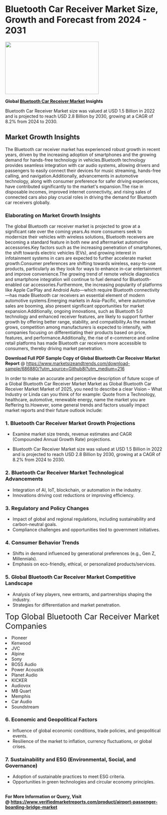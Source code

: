<H1>Bluetooth Car Receiver Market Size, Growth and Forecast from 2024 - 2031</H1><img class="aligncenter size-medium wp-image-584254" src="https://thirdeyenews.in/wp-content/uploads/2024/09/Global-Market-Research-300x168.jpeg" alt="" width="300" height="168" /><p><strong>Global&nbsp;<a href="https://www.marketsizeandtrends.com/download-sample/686880/?utm_source=Github8j?utm_medium=216">Bluetooth Car Receiver Market</a> Insights</strong></p><p>Bluetooth Car Receiver Market size was valued at USD 1.5 Billion in 2022 and is projected to reach USD 2.8 Billion by 2030, growing at a CAGR of 8.2% from 2024 to 2030.</p><p><h2>Market Growth Insights</h2> The Bluetooth car receiver market has experienced robust growth in recent years, driven by the increasing adoption of smartphones and the growing demand for hands-free technology in vehicles.Bluetooth technology provides seamless integration with car audio systems, allowing drivers and passengers to easily connect their devices for music streaming, hands-free calling, and navigation.Additionally, advancements in automotive technology, along with consumer preference for safer driving experiences, have contributed significantly to the market's expansion.The rise in disposable incomes, improved internet connectivity, and rising sales of connected cars also play crucial roles in driving the demand for Bluetooth car receivers globally.<h3>Elaborating on Market Growth Insights</h3> The global Bluetooth car receiver market is projected to grow at a significant rate over the coming years.As more consumers seek to modernize their vehicles with wireless solutions, Bluetooth receivers are becoming a standard feature in both new and aftermarket automotive accessories.Key factors such as the increasing penetration of smartphones, the shift towards electric vehicles (EVs), and growing interest in infotainment systems in cars are expected to further accelerate market growth.Consumer preferences are shifting towards wireless, easy-to-use products, particularly as they look for ways to enhance in-car entertainment and improve convenience.The growing trend of remote vehicle diagnostics and smartphone integration will continue to fuel demand for Bluetooth-enabled car accessories.Furthermore, the increasing popularity of platforms like Apple CarPlay and Android Auto—which require Bluetooth connectivity—has made Bluetooth car receivers an essential element of modern automotive systems.Emerging markets in Asia-Pacific, where automotive sales are booming, also present significant opportunities for market expansion.Additionally, ongoing innovations, such as Bluetooth 5.0 technology and enhanced receiver features, are likely to support further growth by offering better range, stability, and compatibility.As the market grows, competition among manufacturers is expected to intensify, with companies focusing on differentiating their products based on price, features, and performance.Additionally, the rise of e-commerce and online retail platforms has made Bluetooth car receivers more accessible to consumers, thereby driving market penetration.<p><span class=""><strong>Download Full PDF Sample Copy of Global Bluetooth Car Receiver Market Report</strong> @ <a href="https://www.marketsizeandtrends.com/download-sample/686880/?utm_source=Github8j?utm_medium=216" target="_blank">https://www.marketsizeandtrends.com/download-sample/686880/?utm_source=Github8j?utm_medium=216</a></span></p><p>In order to make an accurate and perceptive description of future scope of a Global&nbsp;Bluetooth Car Receiver Market Market as Global&nbsp;Bluetooth Car Receiver Market Market of 2025, you need to describe a clear Vision &ndash; What Industry or Linda can you think of for example: Quote from a Technology, healthcare, automotive, renewable energy, name the market you are Reffering to.However, some general trends and factors usually impact market reports and their future outlook include:</p><h3>1.&nbsp;<strong>Bluetooth Car Receiver Market Growth Projections</strong></h3><ul><li>Examine market size trends, revenue estimates and CAGR (Compounded Annual Growth Rate) projections.</li><li><p>Bluetooth Car Receiver Market size was valued at USD 1.5 Billion in 2022 and is projected to reach USD 2.8 Billion by 2030, growing at a CAGR of 8.2% from 2024 to 2030.</p></li></ul><h3>2.&nbsp;<strong>Bluetooth Car Receiver Market Technological Advancements</strong></h3><ul><li>Integration of AI, IoT, blockchain, or automation in the industry.</li><li>Innovations driving cost reductions or improving efficiency.</li></ul><h3>3.&nbsp;<strong>Regulatory and Policy Changes</strong></h3><ul><li>Impact of global and regional regulations, including sustainability and carbon-neutral goals.</li><li>Compliance challenges and opportunities tied to government initiatives.</li></ul><h3>4.&nbsp;<strong>Consumer Behavior Trends</strong></h3><ul><li>Shifts in demand influenced by generational preferences (e.g., Gen Z, Millennials).</li><li>Emphasis on eco-friendly, ethical, or personalized products/services.</li></ul><h3>5.&nbsp;<strong>Global Bluetooth Car Receiver Market Competitive Landscape</strong></h3><ul><li>Analysis of key players, new entrants, and partnerships shaping the industry.</li><li>Strategies for differentiation and market penetration.</li></ul><p data-pm-slice="1 1 []"><span style="color: inherit; font-family: inherit; font-size: 25px;">Top Global Bluetooth Car Receiver Market Companies</span></p><div class="" data-test-id=""><p><li>Pioneer</li><li> Kenwood</li><li> JVC</li><li> Alpine</li><li> Sony</li><li> BOSS Audio</li><li> Power Acoustik</li><li> Planet Audio</li><li> KICKER</li><li> Audiovox</li><li> MB Quart</li><li> Memphis</li><li> Car Audio</li><li> Soundstream</li></p></div><h3>6.&nbsp;<strong>Economic and Geopolitical Factors</strong></h3><ul><li>Influence of global economic conditions, trade policies, and geopolitical events.</li><li>Resilience of the market to inflation, currency fluctuations, or global crises.</li></ul><h3>7.&nbsp;<strong>Sustainability and ESG (Environmental, Social, and Governance)</strong></h3><ul><li>Adoption of sustainable practices to meet ESG criteria.</li><li>Opportunities in green technologies and circular economy principles.</li></ul><h2><strong style="font-size: 14px;">For More Information or Query, Visit @&nbsp;</strong><a style="background-color: #ffffff; font-size: 14px;" href="https://www.marketsizeandtrends.com/report/bluetooth-car-receiver-market/" target="_blank">https://www.verifiedmarketreports.com/product/airport-passenger-boarding-bridge-market</a></h2>